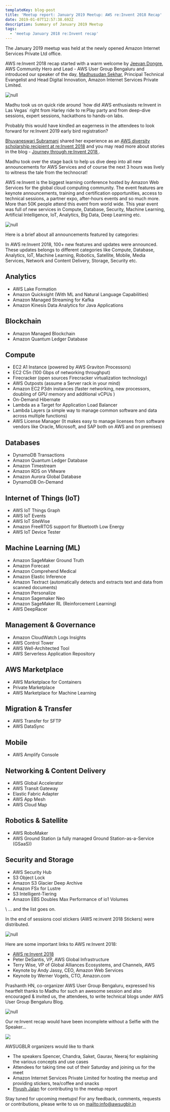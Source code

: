 ```yaml
---
templateKey: blog-post
title: 'Meetup report: January 2019 Meetup: AWS re:Invent 2018 Recap'
date: 2019-01-07T12:57:38.692Z
description: Summary of January 2019 Meetup
tags:
  - 'meetup January 2018 re:Invent recap'
---
```

The January 2019 meetup was held at the newly opened Amazon Internet Services Private Ltd office.

AWS re:Invent 2018 recap started with a warm welcome by [Jeevan Dongre](https://www.linkedin.com/in/jeevandongre/), AWS Community Hero and Lead - AWS User Group Bengaluru and introduced our speaker of the day, [Madhusudan Sekhar](https://www.linkedin.com/in/madhusudanshekar/), Principal Technical Evangelist and Head Digital Innovation, Amazon Internet Services Private Limited.

![null](/img/madhu.jpg)

Madhu took us on quick ride around \`how did AWS enthusiasts re:Invent in Las Vegas\` right from Harley ride to re:Play party and from deep-dive sessions, expert sessions, hackathons to hands-on labs. 

Probably this would have kindled an eagerness in the attendees to look forward for re:Invent 2019 early bird registration?

[Bhuvaneswari Subramani](https://www.linkedin.com/in/bhuvanas/) shared her experience as an [AWS diversity scholarship recipient at  re:Invent 2018](https://aws.amazon.com/blogs/publicsector/meet-the-women-building-aws-technical-communities-around-the-world/) and you may read more about stories in the blog - [Journey through re:Invent 2018 ](https://www.awsugblr.in/blog/2018-12-03-journey-through-re-invent-2018/).

Madhu took over the stage back to help us dive deep into all new announcements for AWS Services and of course the next 3 hours was lively to witness the tale from the technocrat! 

AWS re:Invent is the biggest learning conference hosted by Amazon Web Services for the global cloud computing community. The event features are keynote announcements, training and certification opportunities, access to technical sessions, a partner expo, after-hours events and so much more. More than 50K people attend this event from world wide. This year event was full of new services in Compute, Database, Security, Machine Learning, Artificial Intelligence, IoT, Analytics, Big Data, Deep Learning etc.

![null](/img/audience.png)

Here is a brief about all announcements featured by categories:

In AWS re:Invent 2018, 100+ new features and updates were announced. These updates belongs to different categories like Compute, Database, Analytics, IoT, Machine Learning, Robotics, Satellite, Mobile, Media Services, Network and Content Delivery, Storage, Security etc.

## Analytics

* AWS Lake Formation
* Amazon Quicksight (With ML and Natural Language Capabilities)
* Amazon Managed Streaming for Kafka 
* Amazon Kinesis Data Analytics for Java Applications

## Blockchain

* Amazon Managed Blockchain
* Amazon Quantum Ledger Database

## Compute

* EC2 A1 Instance (powered by AWS Graviton Processors)
* EC2 C5n (100 Gbps of networking throughput)
* Firecracker (open sources Firecracker virtualization technology)
* AWS Outposts (assume a Server rack in your mind)
* Amazon EC2 P3dn instances (faster networking, new processors, doubling of GPU memory and additional vCPUs )
* On-Demand Hibernate
* Lambda as a Target for Application Load Balancer
* Lambda Layers (a simple way to manage common software and data across multiple functions)
* AWS License Manager (It makes easy to manage licenses from software vendors like Oracle, Microsoft, and SAP both on AWS and on premises)

## Databases

* DynamoDB Transactions﻿
* Amazon Quantum Ledger Database
* Amazon Timestream
* Amazon RDS on VMware 
* Amazon Aurora Global Database
* DynamoDB On-Demand

## Internet of Things (IoT)

* AWS IoT Things Graph
* AWS IoT Events
* AWS IoT SiteWise
* Amazon FreeRTOS support for Bluetooth Low Energy
* AWS IoT Device Tester

## Machine Learning (ML)

* Amazon SageMaker Ground Truth
* Amazon Forecast 
* Amazon Comprehend Medical
* Amazon Elastic Inference
* Amazon Textract (automatically detects and extracts text and data from scanned documents)
* Amazon Personalize
* Amazon Sagemaker Neo
* Amazon SageMaker RL (Reinforcement Learning)
* AWS DeepRacer

## Management & Governance

* Amazon CloudWatch Logs Insights
* AWS Control Tower
* AWS Well-Architected Tool
* AWS Serverless Application Repository

## AWS Marketplace

* AWS Marketplace for Containers
* Private Marketplace
* AWS Marketplace for Machine Learning

## Migration & Transfer

* AWS Transfer for SFTP
* AWS DataSync

## Mobile

* AWS Amplify Console

## Networking & Content Delivery

* AWS Global Accelerator
* AWS Transit Gateway
* Elastic Fabric Adapter
* AWS App Mesh
* AWS Cloud Map

## Robotics & Satellite

* AWS RoboMaker
* AWS Ground Station (a fully managed Ground Station-as-a-Service (GSaaS))

## Security and Storage

* AWS Security Hub
* S3 Object Lock
* Amazon S3 Glacier Deep Archive 
* Amazon FSx for Lustre
* S3 Intelligent-Tiering
* Amazon EBS Doubles Max Performance of io1 Volumes

\    … and the list goes on.

In the end of sessions cool stickers (AWS re:invent 2018 Stickers) were distributed.

![null](/img/swags.jpg)

Here are some important links to AWS re:Invent 2018:

* [AWS re:Invent 2018](https://aws.amazon.com/new/reinvent/)
* Peter DeSantis, VP, AWS Global Infrastructure 
* Terry Wise, VP of Global Alliances Ecosystems, and Channels, AWS 
* Keynote by Andy Jassy, CEO, Amazon Web Services
* Keynote by Werner Vogels, CTO, Amazon.com

Prashanth HN, co-organizer AWS User Group Bengaluru, expressed his heartfelt thanks to Madhu for such an awesome session and also encouraged & invited us, the attendees, to write technical blogs under AWS User Group Bengaluru Blog.  

![null](/img/closingnote.png)

Our re:Invent recap would have been incomplete without a Selfie with the Speaker...

![](/img/selfiwithspeaker.png)

AWSUGBLR organizers would like to thank

* The speakers Spencer, Chandra, Saket, Gaurav, Neeraj for explaining the various concepts and use cases
* Attendees for taking time out of their Saturday and joining us for the meet
* Amazon Internet Services Private Limited for hosting the meetup and providing stickers, tea/coffee and snacks
* [Piyush Jalan](https://www.linkedin.com/in/piyush-jalan/) for contributing to the meetup report

Stay tuned for upcoming meetups! For any feedback, comments, requests or contributions, please write to us on <mailto:info@awsugblr.in>
